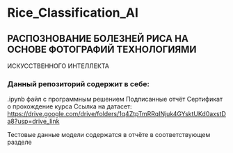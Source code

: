 # Rice_Classification_AI

## РАСПОЗНОВАНИЕ БОЛЕЗНЕЙ РИСА НА ОСНОВЕ ФОТОГРАФИЙ ТЕХНОЛОГИЯМИ
ИСКУССТВЕННОГО ИНТЕЛЛЕКТА

### Данный репозиторий содержит в себе:

.ipynb файл с программным решением
Подписанные отчёт
Сертификат о прохождение курса
Ссылка на датасет: https://drive.google.com/drive/folders/1q4ZtpTmRRqINjuk4GYsktUKd0axstDa8?usp=drive_link

Тестовые данные модели содержатся в отчёте в соответствующем разделе
